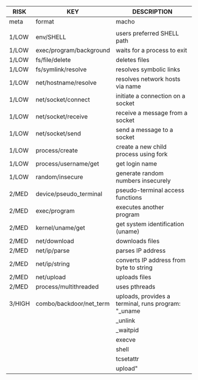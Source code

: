 |  RISK  |           KEY           |                     DESCRIPTION                     |
|--------|-------------------------|-----------------------------------------------------|
| meta   | format                  | macho                                               |
|        |                         |                                                     |
| 1/LOW  | env/SHELL               | users preferred SHELL path                          |
| 1/LOW  | exec/program/background | waits for a process to exit                         |
| 1/LOW  | fs/file/delete          | deletes files                                       |
| 1/LOW  | fs/symlink/resolve      | resolves symbolic links                             |
| 1/LOW  | net/hostname/resolve    | resolves network hosts via name                     |
| 1/LOW  | net/socket/connect      | initiate a connection on a socket                   |
| 1/LOW  | net/socket/receive      | receive a message from a socket                     |
| 1/LOW  | net/socket/send         | send a message to a socket                          |
| 1/LOW  | process/create          | create a new child process using fork               |
| 1/LOW  | process/username/get    | get login name                                      |
| 1/LOW  | random/insecure         | generate random numbers insecurely                  |
| 2/MED  | device/pseudo_terminal  | pseudo-terminal access functions                    |
| 2/MED  | exec/program            | executes another program                            |
| 2/MED  | kernel/uname/get        | get system identification (uname)                   |
| 2/MED  | net/download            | downloads files                                     |
| 2/MED  | net/ip/parse            | parses IP address                                   |
| 2/MED  | net/ip/string           | converts IP address from byte to string             |
| 2/MED  | net/upload              | uploads files                                       |
| 2/MED  | process/multithreaded   | uses pthreads                                       |
| 3/HIGH | combo/backdoor/net_term | uploads, provides a terminal, runs program: "_uname |
|        |                         | _unlink                                             |
|        |                         | _waitpid                                            |
|        |                         | execve                                              |
|        |                         | shell                                               |
|        |                         | tcsetattr                                           |
|        |                         | upload"                                             |
